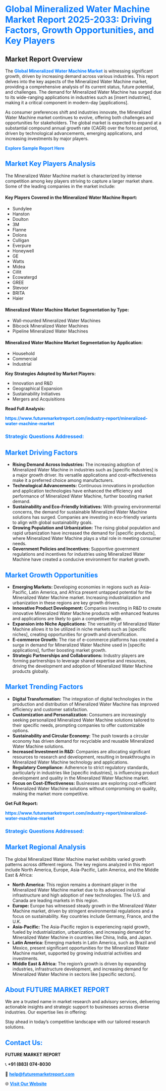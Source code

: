 <h1 style="color: #007BFF;">Global Mineralized Water Machine Market Report 2025-2033: Driving Factors, Growth Opportunities, and Key Players</h1>

<section id="overview">
<h2>Market Report Overview</h2>
<p>The <a href="https://www.futuremarketreport.com/industry-report/mineralized-water-machine-market" style="color: #007BFF; text-decoration: none;"><strong>Global Mineralized Water Machine Market</strong></a> is witnessing significant growth, driven by increasing demand across various industries. This report delves into the key aspects of the Mineralized Water Machine market, providing a comprehensive analysis of its current status, future potential, and challenges. The demand for Mineralized Water Machine has surged due to its wide-ranging applications in industries such as [insert industries], making it a critical component in modern-day [applications].</p>
<p>As consumer preferences shift and industries innovate, the Mineralized Water Machine market continues to evolve, offering both challenges and opportunities for stakeholders. The global market is expected to expand at a substantial compound annual growth rate (CAGR) over the forecast period, driven by technological advancements, emerging applications, and increasing investments by major players.</p>
</section>

<section id="overview">
<p><a href="https://www.futuremarketreport.com/request-sample/reportId=42210" style="color: #007BFF; text-decoration: none;"><strong>Explore Sample Report Here</strong></a></p>
</section>

<section id="key-players">
<h2 style="color: #007BFF;">Market Key Players Analysis</h2>
<p>The Mineralized Water Machine market is characterized by intense competition among key players striving to capture a larger market share. Some of the leading companies in the market include:</p>
<h4>Key Players Covered in the Mineralized Water Machine Report:</h4>
<ul><li>Sundylee</li><li>Hanston</li><li>Doulton</li><li>3M</li><li>Flanne</li><li>Dolons</li><li>Culligan</li><li>Everpure</li><li>Honeywell</li><li>GE</li><li>Watts</li><li>Midea</li><li>Cillit</li><li>Ecowatergd</li><li>GREE</li><li>Stevoor</li><li>BRITA</li><li>Haier</li></ul>
<h4>Mineralized Water Machine Market Segmentation by Type:</h4>
<ul><li>Wall-mounted Mineralized Water Machines</li><li>Bibcock Mineralized Water Machines</li><li>Pipeline Mineralized Water Machines</li></ul>

<h4>Mineralized Water Machine Market Segmentation by Application:</h4>
<ul><li>Household</li><li>Commercial</li><li>Industrial</li></ul>
<p><strong>Key Strategies Adopted by Market Players:</strong></p>
<ul>
<li>Innovation and R&D</li>
<li>Geographical Expansion</li>
<li>Sustainability Initiatives</li>
<li>Mergers and Acquisitions</li>
</ul>
</section>

<section>
<p><strong>Read Full Analysis: </strong></p><a href="https://www.futuremarketreport.com/industry-report/mineralized-water-machine-market" style="color: #007BFF; text-decoration: none;"><strong>https://www.futuremarketreport.com/industry-report/mineralized-water-machine-market</strong></a>
<h3 style="color: #007BFF;">Strategic Questions Addressed:</h3>
</section>

<section id="driving-factors">
<h2 style="color: #007BFF;">Market Driving Factors</h2>
<ul>
<li><strong>Rising Demand Across Industries:</strong> The increasing adoption of Mineralized Water Machine in industries such as [specific industries] is a major growth driver. Its versatile applications and cost-effectiveness make it a preferred choice among manufacturers.</li>
<li><strong>Technological Advancements:</strong> Continuous innovations in production and application technologies have enhanced the efficiency and performance of Mineralized Water Machine, further boosting market demand.</li>
<li><strong>Sustainability and Eco-Friendly Initiatives:</strong> With growing environmental concerns, the demand for sustainable Mineralized Water Machine solutions has surged. Companies are investing in eco-friendly variants to align with global sustainability goals.</li>
<li><strong>Growing Population and Urbanization:</strong> The rising global population and rapid urbanization have increased the demand for [specific products], where Mineralized Water Machine plays a vital role in meeting consumer needs.</li>
<li><strong>Government Policies and Incentives:</strong> Supportive government regulations and incentives for industries using Mineralized Water Machine have created a conducive environment for market growth.</li>
</ul>
</section>

<section id="growth-opportunities">
<h2 style="color: #007BFF;">Market Growth Opportunities</h2>
<ul>
<li><strong>Emerging Markets:</strong> Developing economies in regions such as Asia-Pacific, Latin America, and Africa present untapped potential for the Mineralized Water Machine market. Increasing industrialization and urbanization in these regions are key growth drivers.</li>
<li><strong>Innovative Product Development:</strong> Companies investing in R&D to create innovative Mineralized Water Machine products with enhanced features and applications are likely to gain a competitive edge.</li>
<li><strong>Expansion into Niche Applications:</strong> The versatility of Mineralized Water Machine allows it to be utilized in niche markets such as [specific niches], creating opportunities for growth and diversification.</li>
<li><strong>E-commerce Growth:</strong> The rise of e-commerce platforms has created a surge in demand for Mineralized Water Machine used in [specific applications], further boosting market growth.</li>
<li><strong>Strategic Partnerships and Collaborations:</strong> Industry players are forming partnerships to leverage shared expertise and resources, driving the development and adoption of Mineralized Water Machine products globally.</li>
</ul>
</section>

<section id="trending-factors">
<h2 style="color: #007BFF;">Market Trending Factors</h2>
<ul>
<li><strong>Digital Transformation:</strong> The integration of digital technologies in the production and distribution of Mineralized Water Machine has improved efficiency and customer satisfaction.</li>
<li><strong>Customization and Personalization:</strong> Consumers are increasingly seeking personalized Mineralized Water Machine solutions tailored to their specific needs, prompting companies to offer customizable options.</li>
<li><strong>Sustainability and Circular Economy:</strong> The push towards a circular economy has driven demand for recyclable and reusable Mineralized Water Machine solutions.</li>
<li><strong>Increased Investment in R&D:</strong> Companies are allocating significant resources to research and development, resulting in breakthroughs in Mineralized Water Machine technology and applications.</li>
<li><strong>Regulatory Compliance:</strong> Adherence to strict regulatory standards, particularly in industries like [specific industries], is influencing product development and quality in the Mineralized Water Machine market.</li>
<li><strong>Focus on Cost-Effectiveness:</strong> Businesses are exploring cost-efficient Mineralized Water Machine solutions without compromising on quality, making the market more competitive.</li>
</ul>
</section>

<section>
<p><strong>Get Full Report: </strong></p><a href="https://www.futuremarketreport.com/industry-report/mineralized-water-machine-market" style="color: #007BFF; text-decoration: none;"><strong>https://www.futuremarketreport.com/industry-report/mineralized-water-machine-market</strong></a>
<h3 style="color: #007BFF;">Strategic Questions Addressed:</h3>
</section>


<section id="regional-analysis">
<h2 style="color: #007BFF;">Market Regional Analysis</h2>
<p>The global Mineralized Water Machine market exhibits varied growth patterns across different regions. The key regions analyzed in this report include North America, Europe, Asia-Pacific, Latin America, and the Middle East & Africa:</p>
<ul>
<li><strong>North America:</strong> This region remains a dominant player in the Mineralized Water Machine market due to its advanced industrial infrastructure and high adoption of new technologies. The U.S. and Canada are leading markets in this region.</li>
<li><strong>Europe:</strong> Europe has witnessed steady growth in the Mineralized Water Machine market, driven by stringent environmental regulations and a focus on sustainability. Key countries include Germany, France, and the U.K.</li>
<li><strong>Asia-Pacific:</strong> The Asia-Pacific region is experiencing rapid growth, fueled by industrialization, urbanization, and increasing demand for Mineralized Water Machine in countries like China, India, and Japan.</li>
<li><strong>Latin America:</strong> Emerging markets in Latin America, such as Brazil and Mexico, present significant opportunities for the Mineralized Water Machine market, supported by growing industrial activities and investments.</li>
<li><strong>Middle East & Africa:</strong> The region’s growth is driven by expanding industries, infrastructure development, and increasing demand for Mineralized Water Machine in sectors like [specific sectors].</li>
</ul>
</section>

<footer>
<h2 style="color: #007BFF;">About FUTURE MARKET REPORT</h2>
<p>We are a trusted name in market research and advisory services, delivering actionable insights and strategic support to businesses across diverse industries. Our expertise lies in offering:</p>

<p>Stay ahead in today’s competitive landscape with our tailored research solutions.</p>

<h2 style="color: #007BFF;">Contact Us:</h2>
<p><strong>FUTURE MARKET REPORT</strong></p>
<p>📞 <strong>+91 (883) 074-8030</strong></p>
<p>📧 <strong><a href="mailto:help@futuremarketreport.com" style="color: #007BFF;">help@futuremarketreport.com</a></strong></p>
<p>🌐 <strong><a href="https://www.futuremarketreport.com/" style="color: #007BFF;">Visit Our Website</a></strong></p>
</footer>